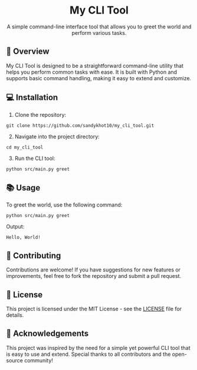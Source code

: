 <h1 align="center">My CLI Tool</h1>

<p align="center">
  A simple command-line interface tool that allows you to greet the world and perform various tasks.
</p>

<h2>🚀 Overview</h2>
<p>
  My CLI Tool is designed to be a straightforward command-line utility that helps you perform common tasks with ease. 
  It is built with Python and supports basic command handling, making it easy to extend and customize.
</p>

<h2>💻 Installation</h2>
<ol>
  <li>Clone the repository:</li>
</ol>

<pre><code>git clone https://github.com/sandykhot10/my_cli_tool.git</code></pre>

<ol start="2">
  <li>Navigate into the project directory:</li>
</ol>

<pre><code>cd my_cli_tool</code></pre>

<ol start="3">
  <li>Run the CLI tool:</li>
</ol>

<pre><code>python src/main.py greet</code></pre>

<h2>📚 Usage</h2>
<p>
  To greet the world, use the following command:
</p>

<pre><code>python src/main.py greet</code></pre>

<p>Output:</p>

<pre><code>Hello, World!</code></pre>

<h2>🤝 Contributing</h2>
<p>
  Contributions are welcome! If you have suggestions for new features or improvements, feel free to fork the repository and submit a pull request.
</p>

<h2>📝 License</h2>
<p>
  This project is licensed under the MIT License - see the <a href="https://github.com/sandykhot10/my_cli_tool/blob/main/LICENSE">LICENSE</a> file for details.
</p>

<h2>🌟 Acknowledgements</h2>
<p>
  This project was inspired by the need for a simple yet powerful CLI tool that is easy to use and extend. Special thanks to all contributors and the open-source community!
</p>
